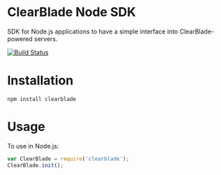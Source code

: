 # ClearBlade Node SDK
SDK for Node.js applications to have a simple interface into ClearBlade-powered
servers.

[![Build Status](https://travis-ci.org/ClearBlade/Node-SDK.svg?branch=master)](https://travis-ci.org/ClearBlade/Node-SDK)

# Installation
```
npm install clearblade
```

# Usage
To use in Node.js:
```javascript
var ClearBlade = require('clearblade');
ClearBlade.init();
```
